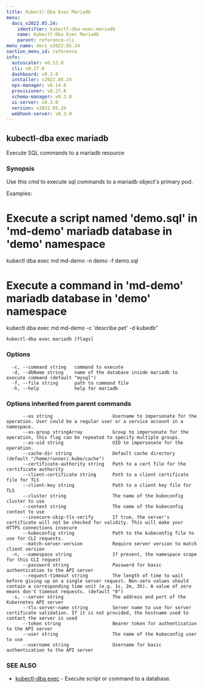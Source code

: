 ```yaml
---
title: Kubectl-Dba Exec Mariadb
menu:
  docs_v2022.05.24:
    identifier: kubectl-dba-exec-mariadb
    name: Kubectl-Dba Exec Mariadb
    parent: reference-cli
menu_name: docs_v2022.05.24
section_menu_id: reference
info:
  autoscaler: v0.12.0
  cli: v0.27.0
  dashboard: v0.3.0
  installer: v2022.05.24
  ops-manager: v0.14.0
  provisioner: v0.27.0
  schema-manager: v0.3.0
  ui-server: v0.3.0
  version: v2022.05.24
  webhook-server: v0.3.0
---
```


## kubectl-dba exec mariadb

Execute SQL commands to a mariadb resource

### Synopsis

Use this cmd to execute sql commands to a mariadb object's primary pod.

Examples:
  # Execute a script named 'demo.sql' in 'md-demo' mariadb database in 'demo' namespace
  kubectl dba exec md md-demo -n demo -f demo.sql

  # Execute a command in 'md-demo' mariadb database in 'demo' namespace
  kubectl dba exec md md-demo -c 'describe pet' -d kubedb"
				

```
kubectl-dba exec mariadb [flags]
```

### Options

```
  -c, --command string   command to execute
  -d, --dbName string    name of the database inside mariadb to execute command (default "mysql")
  -f, --file string      path to command file
  -h, --help             help for mariadb
```

### Options inherited from parent commands

```
      --as string                      Username to impersonate for the operation. User could be a regular user or a service account in a namespace.
      --as-group stringArray           Group to impersonate for the operation, this flag can be repeated to specify multiple groups.
      --as-uid string                  UID to impersonate for the operation.
      --cache-dir string               Default cache directory (default "/home/runner/.kube/cache")
      --certificate-authority string   Path to a cert file for the certificate authority
      --client-certificate string      Path to a client certificate file for TLS
      --client-key string              Path to a client key file for TLS
      --cluster string                 The name of the kubeconfig cluster to use
      --context string                 The name of the kubeconfig context to use
      --insecure-skip-tls-verify       If true, the server's certificate will not be checked for validity. This will make your HTTPS connections insecure
      --kubeconfig string              Path to the kubeconfig file to use for CLI requests.
      --match-server-version           Require server version to match client version
  -n, --namespace string               If present, the namespace scope for this CLI request
      --password string                Password for basic authentication to the API server
      --request-timeout string         The length of time to wait before giving up on a single server request. Non-zero values should contain a corresponding time unit (e.g. 1s, 2m, 3h). A value of zero means don't timeout requests. (default "0")
  -s, --server string                  The address and port of the Kubernetes API server
      --tls-server-name string         Server name to use for server certificate validation. If it is not provided, the hostname used to contact the server is used
      --token string                   Bearer token for authentication to the API server
      --user string                    The name of the kubeconfig user to use
      --username string                Username for basic authentication to the API server
```

### SEE ALSO

* [kubectl-dba exec](/docs/v2022.05.24/reference/cli/kubectl-dba_exec)	 - Execute script or command to a database.


